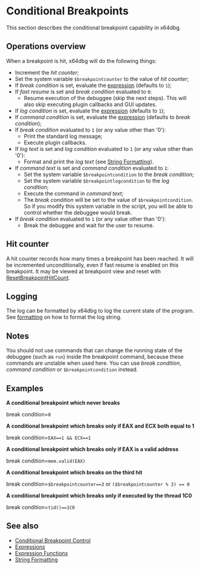 # Conditional Breakpoints

This section describes the conditional breakpoint capability in x64dbg.

## Operations overview

When a breakpoint is hit, x64dbg will do the following things:

- Increment the *hit counter*;
- Set the system variable `$breakpointcounter` to the value of *hit counter*;
- If *break condition* is set, evaluate the [expression](./Expressions) (defaults to `1`);
- If *fast resume* is set and *break condition* evaluated to `0`:
  - Resume execution of the debuggee (skip the next steps). This will also skip executing plugin callbacks and GUI updates.
- If *log condition* is set, evaluate the [expression](./Expressions) (defaults to `1`);
- If *command condition* is set, evaluate the [expression](./Expressions) (defaults to *break condition*);
- If *break condition* evaluated to `1` (or any value other than '0'):
  - Print the standard log message;
  - Execute plugin callbacks.
- If *log text* is set and *log condition* evaluated to `1` (or any value other than '0'):
  - Format and print the *log text* (see [String Formatting](./Formatting)).
- If *command text* is set and *command condition* evaluated to `1`:
  - Set the system variable `$breakpointcondition` to the *break condition*;
  - Set the system variable `$breakpointlogcondition` to the *log condition*;
  - Execute the command in *command text*;
  - The *break condition* will be set to the value of `$breakpointcondition`. So if you modify this system variable in the script, you will be able to control whether the debuggee would break.
- If *break condition* evaluated to `1` (or any value other than '0'):
  - Break the debuggee and wait for the user to resume.

## Hit counter

A hit counter records how many times a breakpoint has been reached. It will be incremented unconditionally, even if fast resume is enabled on this breakpoint. It may be viewed at breakpoint view and reset with [ResetBreakpointHitCount](../commands/conditional-breakpoint-control/ResetBreakpointHitCount).

## Logging

The log can be formatted by x64dbg to log the current state of the program. See [formatting](./Formatting) on how to format the log string.

## Notes

You should not use commands that can change the running state of the debuggee (such as `run`) inside the breakpoint command, because these commands are unstable when used here. You can use *break condition*, *command condition* or `$breakpointcondition` instead.

## Examples

**A conditional breakpoint which never breaks**

break condition=``0``

**A conditional breakpoint which breaks only if EAX and ECX both equal to 1**

break condition=``EAX==1 && ECX==1``

**A conditional breakpoint which breaks only if EAX is a valid address**

break condition=``mem.valid(EAX)``

**A conditional breakpoint which breaks on the third hit**

break condition=``$breakpointcounter==3`` or ``($breakpointcounter % 3) == 0``

**A conditional breakpoint which breaks only if executed by the thread 1C0**

break condition=``tid()==1C0``

## See also

- [Conditional Breakpoint Control](../commands/conditional-breakpoint-control/index)
- [Expressions](./Expressions)
- [Expression Functions](./Expression-functions)
- [String Formatting](./Formatting)